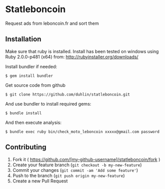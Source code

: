 # Statleboncoin

Request ads from leboncoin.fr and sort them

## Installation

Make sure that ruby is installed. Install has been tested on windows using Ruby 2.0.0-p481 (x64) from: http://rubyinstaller.org/downloads/

Install bundler if needed:

    $ gem install bundler
    
Get source code from github

    $ git clone https://github.com/duhlin/statleboncoin.git

And use bundler to install required gems:

    $ bundle install

And then execute analysis:

    $ bundle exec ruby bin/check_moto_leboncoin xxxxx@gmail.com password


## Contributing

1. Fork it ( https://github.com/[my-github-username]/statleboncoin/fork )
2. Create your feature branch (`git checkout -b my-new-feature`)
3. Commit your changes (`git commit -am 'Add some feature'`)
4. Push to the branch (`git push origin my-new-feature`)
5. Create a new Pull Request

